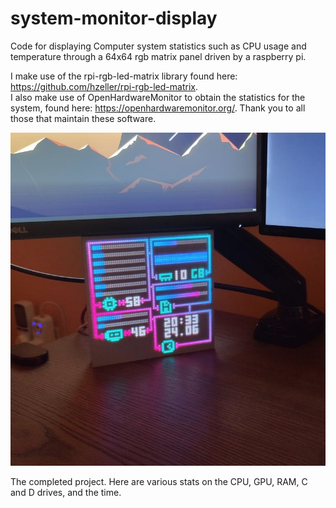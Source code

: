 # system-monitor-display
Code for displaying Computer system statistics such as CPU usage and temperature through a 64x64 rgb matrix panel driven by a raspberry pi.

I make use of the rpi-rgb-led-matrix library found here: https://github.com/hzeller/rpi-rgb-led-matrix.  
I also make use of OpenHardwareMonitor to obtain the statistics for the system, found here: https://openhardwaremonitor.org/. 
Thank you to all those that maintain these software.

![The system monitor on my desk](https://github.com/SylviaWhittle/system-monitor-display/blob/main/System-Monitor.png)

The completed project. Here are various stats on the CPU, GPU, RAM, C and D drives, and the time.
